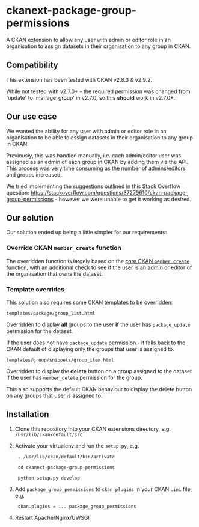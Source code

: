# ckanext-package-group-permissions
A CKAN extension to allow any user with admin or editor role in an organisation to assign datasets in their organisation to any group in CKAN.

## Compatibility

This extension has been tested with CKAN v2.8.3 & v2.9.2.

While not tested with v2.7.0+ - the required permission was changed from 'update' to 'manage_group' in v2.7.0, so this **should** work in v2.7.0+.

## Our use case

We wanted the ability for any user with admin or editor role in an organisation to be able to assign datasets in their organisation to any group in CKAN.

Previously, this was handled manually, i.e. each admin/editor user was assigned as an admin of each group in CKAN by adding them via the API. This process was very time consuming as the number of admins/editors and groups increased.

We tried implementing the suggestions outlined in this Stack Overflow question: https://stackoverflow.com/questions/37279610/ckan-package-group-permissions - however we were unable to get it working as desired.

## Our solution

Our solution ended up being a little simpler for our requirements:

### Override CKAN `member_create` function

The overridden function is largely based on the [core CKAN `member_create` function](https://github.com/ckan/ckan/blob/2.8/ckan/logic/auth/create.py#L229), with an additional check to see if the user is an admin or editor of the organisation that owns the dataset.

### Template overrides

This solution also requires some CKAN templates to be overridden:

`templates/package/group_list.html`

Overridden to display **all** groups to the user **if** the user has `package_update` permission for the dataset.

If the user does not have `package_update` permission - it falls back to the CKAN default of displaying only the groups that user is assigned to.

`templates/group/snippets/group_item.html`

Overridden to display the **delete** button on a group assigned to the dataset if the user has `member_delete` permission for the group.

This also supports the default CKAN behaviour to display the delete button on any groups that user is assigned to.

## Installation

1. Clone this repository into your CKAN extensions directory, e.g. `/usr/lib/ckan/default/src`
1. Activate your virtualenv and run the `setup.py`, e.g.

        . /usr/lib/ckan/default/bin/activate

        cd ckanext-package-group-permissions

        python setup.py develop

1. Add `package_group_permissions` to `ckan.plugins` in your CKAN `.ini` file, e.g.

        ckan.plugins = ... package_group_permissions

1. Restart Apache/Nginx/UWSGI

